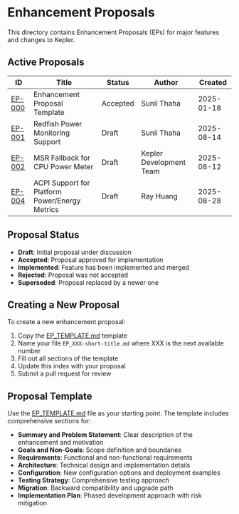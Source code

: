 # Enhancement Proposals

This directory contains Enhancement Proposals (EPs) for major features and changes to Kepler.

## Active Proposals

| ID                                           | Title                                          | Status   | Author                  | Created    |
|----------------------------------------------|------------------------------------------------|----------|-------------------------|------------|
| [EP-000](EP_TEMPLATE.md)                     | Enhancement Proposal Template                  | Accepted | Sunil Thaha             | 2025-01-18 |
| [EP-001](EP_001-redfish-support.md)          | Redfish Power Monitoring Support               | Draft    | Sunil Thaha             | 2025-08-14 |
| [EP-002](EP-002-MSR-Fallback-Power-Meter.md) | MSR Fallback for CPU Power Meter               | Draft    | Kepler Development Team | 2025-08-12 |
| [EP-004](EP_004-ACPI-support.md)             | ACPI Support for Platform Power/Energy Metrics | Draft    | Ray Huang               | 2025-08-28 |

## Proposal Status

- **Draft**: Initial proposal under discussion
- **Accepted**: Proposal approved for implementation
- **Implemented**: Feature has been implemented and merged
- **Rejected**: Proposal was not accepted
- **Superseded**: Proposal replaced by a newer one

## Creating a New Proposal

To create a new enhancement proposal:

1. Copy the [EP_TEMPLATE.md](EP_TEMPLATE.md) template
2. Name your file `EP_XXX-short-title.md` where XXX is the next available number
3. Fill out all sections of the template
4. Update this index with your proposal
5. Submit a pull request for review

## Proposal Template

Use the [EP_TEMPLATE.md](EP_TEMPLATE.md) file as your starting point. The template includes comprehensive sections for:

- **Summary and Problem Statement**: Clear description of the enhancement and motivation
- **Goals and Non-Goals**: Scope definition and boundaries
- **Requirements**: Functional and non-functional requirements
- **Architecture**: Technical design and implementation details
- **Configuration**: New configuration options and deployment examples
- **Testing Strategy**: Comprehensive testing approach
- **Migration**: Backward compatibility and upgrade path
- **Implementation Plan**: Phased development approach with risk mitigation
